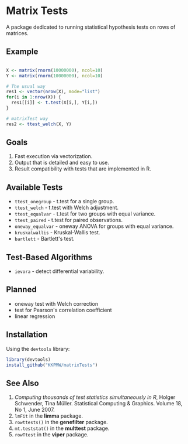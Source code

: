 # Matrix Tests #

A package dedicated to running statistical hypothesis tests on rows of matrices.

## Example ##

```r

X <- matrix(rnorm(10000000), ncol=10)
Y <- matrix(rnorm(10000000), ncol=10)

# The usual way
res1 <- vector(nrow(X), mode="list")
for(i in 1:nrow(X)) {
  res1[[i]] <- t.test(X[i,], Y[i,])
}

# matrixTest way
res2 <- ttest_welch(X, Y)

```

## Goals ##

1. Fast execution via vectorization.
2. Output that is detailed and easy to use.
3. Result compatibility with tests that are implemented in R.

## Available Tests ##

* `ttest_onegroup`  - t.test for a single group.
* `ttest_welch`     - t.test with Welch adjustment.
* `ttest_equalvar`  - t.test for two groups with equal variance.
* `ttest_paired`    - t.test for paired observations.
* `oneway_equalvar` - oneway ANOVA for groups with equal variance.
* `kruskalwallis`   - Kruskal-Wallis test.
* `bartlett`        - Bartlett's test.

## Test-Based Algorithms ##

* `ievora` - detect differential variability.

## Planned ##

* oneway test with Welch correction
* test for Pearson's correlation coefficient
* linear regression

## Installation ##

Using the `devtools` library:

```r
library(devtools)
install_github("KKPMW/matrixTests")
```

## See Also ##

1. *Computing thousands of test statistics simultaneously in R*,
Holger Schwender, Tina Müller. Statistical Computing & Graphics.
Volume 18, No 1, June 2007.
2. `lmFit` in the **limma** package.
3. `rowttests()` in the **genefilter** package.
4. `mt.teststat()` in the **multtest** package.
5. `rowTtest` in the **viper** package.


